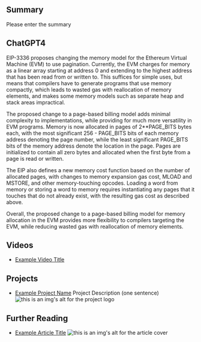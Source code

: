 ## Summary

Please enter the summary

## ChatGPT4

EIP-3336 proposes changing the memory model for the Ethereum Virtual Machine (EVM) to use pagination. Currently, the EVM charges for memory as a linear array starting at address 0 and extending to the highest address that has been read from or written to. This suffices for simple uses, but means that compilers have to generate programs that use memory compactly, which leads to wasted gas with reallocation of memory elements, and makes some memory models such as separate heap and stack areas impractical. 

The proposed change to a page-based billing model adds minimal complexity to implementations, while providing for much more versatility in EVM programs. Memory is now allocated in pages of 2**PAGE_BITS bytes each, with the most significant 256 - PAGE_BITS bits of each memory address denoting the page number, while the least significant PAGE_BITS bits of the memory address denote the location in the page. Pages are initialized to contain all zero bytes and allocated when the first byte from a page is read or written.

The EIP also defines a new memory cost function based on the number of allocated pages, with changes to memory expansion gas cost, MLOAD and MSTORE, and other memory-touching opcodes. Loading a word from memory or storing a word to memory requires instantiating any pages that it touches that do not already exist, with the resulting gas cost as described above. 

Overall, the proposed change to a page-based billing model for memory allocation in the EVM provides more flexibility to compilers targeting the EVM, while reducing wasted gas with reallocation of memory elements.

## Videos

- [Example Video Title](https://www.youtube.com/watch?v=TDGq4aeevgY)

## Projects

- [Example Project Name](https://xxxx.xxx/xxxxx) Project Description (one sentence) ![this is an img's alt for the project logo](https://xxxx.xxx/project-logo.xxx)

## Further Reading

- [Example Article Title](https://xxxx.xxx/xxxxx) ![this is an img's alt for the article cover](https://xxxx.xxx/article-cover.xxx)
